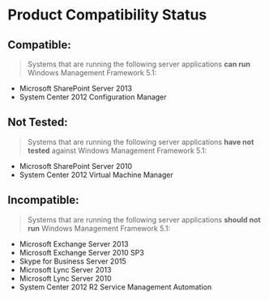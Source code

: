 # Product Compatibility Status

## Compatible:
> Systems that are running the following server applications **can run** Windows Management Framework 5.1:

- Microsoft SharePoint Server 2013
- System Center 2012 Configuration Manager

## Not Tested:
> Systems that are running the following server applications **have not tested** against Windows Management Framework 5.1:

- Microsoft SharePoint Server 2010
- System Center 2012 Virtual Machine Manager

## Incompatible:
> Systems that are running the following server applications **should not run** Windows Management Framework 5.1:

- Microsoft Exchange Server 2013
- Microsoft Exchange Server 2010 SP3
- Skype for Business Server 2015
- Microsoft Lync Server 2013
- Microsoft Lync Server 2010
- System Center 2012 R2 Service Management Automation

